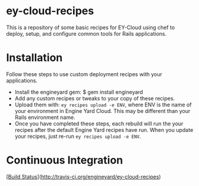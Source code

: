 ey-cloud-recipes
===============
This is a repository of some basic recipes for EY-Cloud using chef to deploy, setup, and configure common tools for Rails applications.

Installation
============

Follow these steps to use custom deployment recipes with your applications.

* Install the engineyard gem:
  $ gem install engineyard
* Add any custom recipes or tweaks to your copy of these recipes.
* Upload them with: `ey recipes upload -e ENV`, where ENV is the name of your environment in Engine Yard Cloud. This may be different than your Rails environment name.
* Once you have completed these steps, each rebuild will run the your
  recipes after the default Engine Yard recipes have run. When you
  update your recipes, just re-run `ey recipes upload -e ENV`.

Continuous Integration
======================

[[Build Status](https://secure.travis-ci.org/engineyard/ey-cloud-recipes.png?branch=travis)](http://travis-ci.org/engineyard/ey-cloud-recipes)

